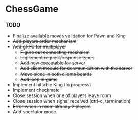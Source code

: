 # ChessGame
### TODO
- Finalize available moves validation for Pawn and King
- ~~Add players order mechanism~~
- ~~Add gRPC for multiplayer~~
  - ~~Figure out connecting mechaism~~
  - ~~Implement request/response types~~
  - ~~Add new executable for server~~
  - ~~Add client module for communication with the server~~
  - ~~Move piece in both clients boards~~
  - ~~Add loop in game~~
- Implement hittable King (In progress)
- Implement checkmate
- Close session when one of players leave room
- Close session when signal received (ctrl-c, termination)
- ~~Error when in room already 2 players~~
- Add spectator mode
